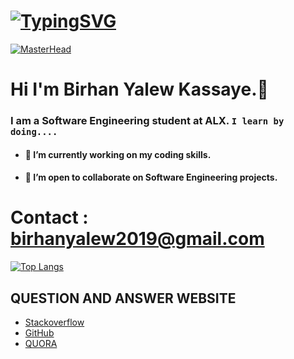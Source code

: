 # [![TypingSVG](https://readme-typing-svg.demolab.com?lines=Hey!+You+Are+Welcome+To+My+Profile;My+Name+Is+birhan-kassaye;I+Am+Passionate+About+Coding;I+Learn+By+Doing)](https://git.io/typing-svg)
[![MasterHead](https://mir-s3-cdn-cf.behance.net/project_modules/fs/54b6c068097599.5b50bca476b9b.gif)](https://rishavchanda.io)
# Hi I'm Birhan Yalew Kassaye.👋

### I am a Software Engineering student at ALX. `I learn by doing....`

- #### 🔭 I’m currently working on my coding skills.
- #### 👯 I’m open to collaborate on Software Engineering projects.

# Contact : birhanyalew2019@gmail.com



[![Top Langs](https://github-readme-stats.vercel.app/api/top-langs/?username=birhan-kassaye&layout=compact)](https://github.com/Lordwill1/github-readme-stats)

## QUESTION AND ANSWER WEBSITE 
* [Stackoverflow](https://Stackoverflow.com/)
* [GitHub](https://github.com/)
* [QUORA](https://quora.com/)
